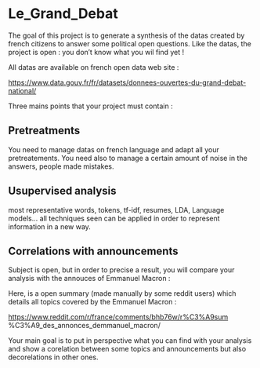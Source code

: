 # Le_Grand_Debat





The goal of this project is to generate a synthesis of the datas created by french citizens to answer some political open questions.
 Like the datas, the project is open : you don’t know what you wil find yet !

All datas are available on french open data web site :

https://www.data.gouv.fr/fr/datasets/donnees-ouvertes-du-grand-debat-national/

Three mains points that your project must contain :



## Pretreatments

You need to manage datas on french language and adapt all your pretreatements.
 You need also to manage a certain amount of noise in the answers, people made mistakes.



## Usupervised analysis

most representative words, tokens, tf-idf, resumes, LDA, Language models... all techniques seen can be applied in order to represent information in a new way.

## Correlations with announcements

Subject is open, but in order to precise a result, you will compare your analysis with the annouces of Emmanuel Macron :

Here, is a open summary (made manually by some reddit users) which details all topics covered by the Emmanuel Macron :

https://www.reddit.com/r/france/comments/bhb76w/r%C3%A9sum %C3%A9_des_annonces_demmanuel_macron/

Your main goal is to put in perspective what you can find with your analysis and show a corelation between some topics and announcements but also decorelations in other ones.
